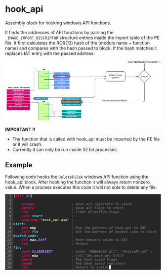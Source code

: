 # hook_api
Assembly block for hooking windows API functions.


It finds the addresses of API functions by parsing the `_IMAGE_IMPORT_DESCRIPTOR` structure entries inside the import table of the PE file. It first calculates the ROR(13) hash of the (module name + function name) and compares with the hash passed to block. If the hash matches it replaces IAT entry with the passed address.

![Description](https://github.com/EgeBalci/hook_api/raw/master/flow.png)

<strong>IMPORTANT !!</strong> 
- The function that is called with hook_api must be imported by the PE file or it will crash.
- Currently it can only be run inside 32 bit processes.

## Example

Following code hooks the `DeleteFileA` windows API function using the hook_api block. After hooking the function it will always return nonzero value. When a process executes this code it will not able to delete any file.  

[![Description](https://github.com/EgeBalci/hook_api/raw/master/Example.png)]()